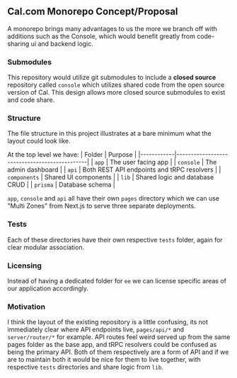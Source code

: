 
## Cal.com Monorepo Concept/Proposal
A monorepo brings many advantages to us the more we branch off with additions such as the Console, which would benefit greatly from code-sharing ui and backend logic.

### Submodules
This repository would utilize git submodules to include a **closed source** repository called `console` which utilizes shared code from the open source version of Cal. This design allows more closed source submodules to exist and code share.

### Structure
The file structure in this project illustrates at a bare minimum what the layout could look like.

At the top level we have: 
| Folder        | Purpose                                   |
|------------|----------------------------------------------|
| `app`        | The user facing app           |
| `console`    | The admin dashboard                        |
| `api`        | Both REST API endpoints and tRPC resolvers |
| `components` | Shared UI components                       |
| `lib`        | Shared logic and database CRUD                              |
| `prisma`     | Database schema                            |

`app`, `console` and `api` all have their own `pages` directory which we can use "Multi Zones" from Next.js to serve three separate deployments.

### Tests
Each of these directories have their own respective `tests` folder, again for clear modular association.

### Licensing
Instead of having a dedicated folder for `ee` we can license specific areas of our application accordingly.

### Motivation
I think the layout of the existing repository is a little confusing, its not immediately clear where API endpoints live, `pages/api/*` and `server/router/*` for example. API routes feel weird served up from the same pages folder as the base app, and tRPC resolvers could be confused as being the primary API. Both of them respectively are a form of API and if we are to maintain both it would be nice for them to live together, with respective `tests` directories and share logic from `lib`.

